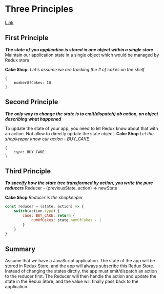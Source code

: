 # Three Principles
[Link](https://www.youtube.com/watch?v=_KhGdZEWC4c&list=PLC3y8-rFHvwheJHvseC3I0HuYI2f46oAK&index=4)

## First Principle
***The state of you application is stored in one object within a single store***
Maintain our application state in a single object which would be managed by Redux store

**Cake Shop**:
*Let's assume we are tracking the # of cakes on the shelf*
```javascript=
{
    numberOfCakes: 10
}
```

## Second Principle
***The only way to change the state is to emit(dispatch) ab action, an object describing what happened***

To update the state of your app, you need to let Redux know about that with an action.
Not allow to directly update the state object.
**Cake Shop**
*Let the shopkeeper know our action - BUY_CAKE*
```javascript=
{
    type: BUY_CAKE
}
```

## Third Principle
***To specify how the state tree transformed by action, you write the pure reducers***
Reducer - (previousState, action) => newState

**Cake Shop**
*Reducer is the shopkeeper*
```javascript
const reducer = (state, action) => {
    switch(action.type) {
        case: BUY_CAKE: return {
            numOfCakes: state.numOfCakes - 1
        }
    }
}
```

## Summary
Assume that we have a JavaScript application. The state of the app will be stored in Redux Store, and the app will always subscribe this Redux Store. Instead of changing the states dirctly, the app must emit/dispatch an action to the reducer first. The Reducer will then handle the action and update the state in the Redux Store, and the value will finally pass back to the application.